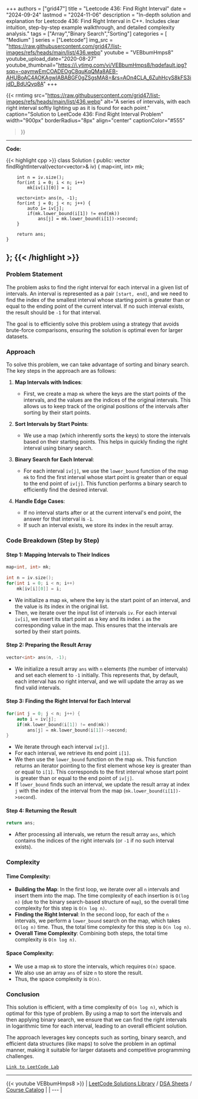 
+++
authors = ["grid47"]
title = "Leetcode 436: Find Right Interval"
date = "2024-09-24"
lastmod = "2024-11-06"
description = "In-depth solution and explanation for Leetcode 436: Find Right Interval in C++. Includes clear intuition, step-by-step example walkthrough, and detailed complexity analysis."
tags = ["Array","Binary Search","Sorting"]
categories = [
    "Medium"
]
series = ["Leetcode"]
img_src = "https://raw.githubusercontent.com/grid47/list-images/refs/heads/main/list/436.webp"
youtube = "VEBbumHmps8"
youtube_upload_date="2020-08-27"
youtube_thumbnail="https://i.ytimg.com/vi/VEBbumHmps8/hqdefault.jpg?sqp=-oaymwEmCOADEOgC8quKqQMa8AEB-AHUBoAC4AOKAgwIABABGF0gZSgsMA8=&rs=AOn4CLA_6ZuhHcyS8kFS3ijdD_BdUQyq8A"
+++


{{< rmtimg 
    src="https://raw.githubusercontent.com/grid47/list-images/refs/heads/main/list/436.webp" 
    alt="A series of intervals, with each right interval softly lighting up as it is found for each point."
    caption="Solution to LeetCode 436: Find Right Interval Problem"
    width="900px"
    borderRadius="8px"
    align="center" 
    captionColor="#555"
>}}
---
**Code:**

{{< highlight cpp >}}
class Solution {
public:
    vector<int> findRightInterval(vector<vector<int>>& iv) {
        map<int, int> mk;
        
        int n = iv.size();
        for(int i = 0; i < n; i++)
            mk[iv[i][0]] = i;
        
        vector<int> ans(n, -1);
        for(int j = 0; j < n; j++) {
            auto i= iv[j];
            if(mk.lower_bound(i[1]) != end(mk))
                ans[j] = mk.lower_bound(i[1])->second;
        }
        
        return ans;
    }
};
{{< /highlight >}}
---

### Problem Statement

The problem asks to find the right interval for each interval in a given list of intervals. An interval is represented as a pair `[start, end]`, and we need to find the index of the smallest interval whose starting point is greater than or equal to the ending point of the current interval. If no such interval exists, the result should be `-1` for that interval. 

The goal is to efficiently solve this problem using a strategy that avoids brute-force comparisons, ensuring the solution is optimal even for larger datasets.

### Approach

To solve this problem, we can take advantage of sorting and binary search. The key steps in the approach are as follows:

1. **Map Intervals with Indices**:
   - First, we create a map `mk` where the keys are the start points of the intervals, and the values are the indices of the original intervals. This allows us to keep track of the original positions of the intervals after sorting by their start points.

2. **Sort Intervals by Start Points**:
   - We use a map (which inherently sorts the keys) to store the intervals based on their starting points. This helps in quickly finding the right interval using binary search.

3. **Binary Search for Each Interval**:
   - For each interval `iv[j]`, we use the `lower_bound` function of the map `mk` to find the first interval whose start point is greater than or equal to the end point of `iv[j]`. This function performs a binary search to efficiently find the desired interval.

4. **Handle Edge Cases**:
   - If no interval starts after or at the current interval's end point, the answer for that interval is `-1`.
   - If such an interval exists, we store its index in the result array.

### Code Breakdown (Step by Step)

#### Step 1: Mapping Intervals to Their Indices

```cpp
map<int, int> mk;

int n = iv.size();
for(int i = 0; i < n; i++)
    mk[iv[i][0]] = i;
```

- We initialize a map `mk`, where the key is the start point of an interval, and the value is its index in the original list.
- Then, we iterate over the input list of intervals `iv`. For each interval `iv[i]`, we insert its start point as a key and its index `i` as the corresponding value in the map. This ensures that the intervals are sorted by their start points.

#### Step 2: Preparing the Result Array

```cpp
vector<int> ans(n, -1);
```

- We initialize a result array `ans` with `n` elements (the number of intervals) and set each element to `-1` initially. This represents that, by default, each interval has no right interval, and we will update the array as we find valid intervals.

#### Step 3: Finding the Right Interval for Each Interval

```cpp
for(int j = 0; j < n; j++) {
    auto i = iv[j];
    if(mk.lower_bound(i[1]) != end(mk))
        ans[j] = mk.lower_bound(i[1])->second;
}
```

- We iterate through each interval `iv[j]`.
- For each interval, we retrieve its end point `i[1]`.
- We then use the `lower_bound` function on the map `mk`. This function returns an iterator pointing to the first element whose key is greater than or equal to `i[1]`. This corresponds to the first interval whose start point is greater than or equal to the end point of `iv[j]`.
- If `lower_bound` finds such an interval, we update the result array at index `j` with the index of the interval from the map (`mk.lower_bound(i[1])->second`).

#### Step 4: Returning the Result

```cpp
return ans;
```

- After processing all intervals, we return the result array `ans`, which contains the indices of the right intervals (or `-1` if no such interval exists).

### Complexity

#### Time Complexity:
- **Building the Map**: In the first loop, we iterate over all `n` intervals and insert them into the map. The time complexity of each insertion is `O(log n)` (due to the binary search-based structure of `map`), so the overall time complexity for this step is `O(n log n)`.
- **Finding the Right Interval**: In the second loop, for each of the `n` intervals, we perform a `lower_bound` search on the map, which takes `O(log n)` time. Thus, the total time complexity for this step is `O(n log n)`.
- **Overall Time Complexity**: Combining both steps, the total time complexity is `O(n log n)`.

#### Space Complexity:
- We use a map `mk` to store the intervals, which requires `O(n)` space.
- We also use an array `ans` of size `n` to store the result.
- Thus, the space complexity is `O(n)`.

### Conclusion

This solution is efficient, with a time complexity of `O(n log n)`, which is optimal for this type of problem. By using a map to sort the intervals and then applying binary search, we ensure that we can find the right intervals in logarithmic time for each interval, leading to an overall efficient solution.

The approach leverages key concepts such as sorting, binary search, and efficient data structures (like maps) to solve the problem in an optimal manner, making it suitable for larger datasets and competitive programming challenges.

[`Link to LeetCode Lab`](https://leetcode.com/problems/find-right-interval/description/)

---
{{< youtube VEBbumHmps8 >}}
| [LeetCode Solutions Library](https://grid47.xyz/leetcode/) / [DSA Sheets](https://grid47.xyz/sheets/) / [Course Catalog](https://grid47.xyz/courses/) |
| --- |
